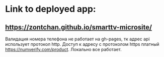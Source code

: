 # Link to deployed app:
## https://zontchan.github.io/smarttv-microsite/

Валидация номера телефона не работает на gh-pages, тк адрес api использует протокол http. Доступ к адресу с протоколом https платный https://numverify.com/product.
Локально все работает.